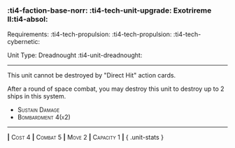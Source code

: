 ### :ti4-faction-base-norr: :ti4-tech-unit-upgrade: **Exotrireme II**:ti4-absol:

Requirements: :ti4-tech-propulsion: :ti4-tech-propulsion: :ti4-tech-cybernetic:

Unit Type: Dreadnought :ti4-unit-dreadnought:

---

This unit cannot be destroyed by "Direct Hit" action cards.

After a round of space combat, you may destroy this unit to destroy up to 2 ships in this system.

* <span style="font-variant:small-caps;">Sustain Damage</span> 
* <span style="font-variant:small-caps;">Bombardment 4(x2)</span> 


---

__|__ <span style="font-variant:small-caps;">Cost 4</span> __|__ <span style="font-variant:small-caps;">Combat 5</span> __|__ <span style="font-variant:small-caps;">Move 2</span> __|__ <span style="font-variant:small-caps;">Capacity 1</span> __|__
{ .unit-stats }
